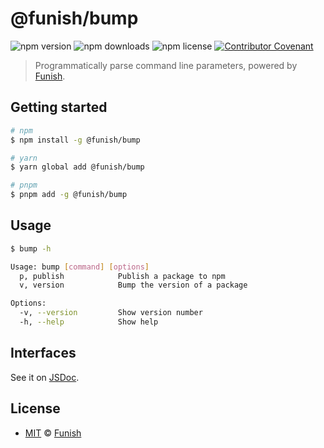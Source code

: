 # @funish/bump

![npm version](https://img.shields.io/npm/v/@funish/bump)
![npm downloads](https://img.shields.io/npm/dw/@funish/bump)
![npm license](https://img.shields.io/npm/l/@funish/bump)
[![Contributor Covenant](https://img.shields.io/badge/Contributor%20Covenant-2.1-4baaaa.svg)](https://www.contributor-covenant.org/version/2/1/code_of_conduct/)

> Programmatically parse command line parameters, powered by [Funish](https://funish.net/).

## Getting started

```bash
# npm
$ npm install -g @funish/bump

# yarn
$ yarn global add @funish/bump

# pnpm
$ pnpm add -g @funish/bump
```

## Usage

```bash
$ bump -h

Usage: bump [command] [options]
  p, publish            Publish a package to npm
  v, version            Bump the version of a package

Options:
  -v, --version         Show version number
  -h, --help            Show help
```

## Interfaces

See it on [JSDoc](https://www.jsdocs.io/package/@funish/bump).

## License

- [MIT](LICENSE) &copy; [Funish](https://funish.net/)
